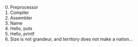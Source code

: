 0. Preprocessor
1. Compiler
2. Assembler
3. Name
4. Hello, puts
5. Hello, printf
6. Size is not grandeur, and territory does not make a nation...
